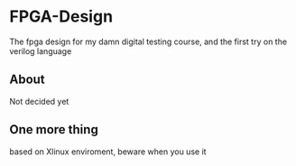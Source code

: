 FPGA-Design
===========

The fpga design for my damn digital testing course, and the first try on the verilog language

About
-----

Not decided yet

One more thing
--------------

based on Xlinux enviroment, beware when you use it
